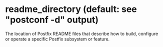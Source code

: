 # readme_directory (default: see "postconf -d" output)

The location of Postfix README files that describe how to build,
configure or operate a specific Postfix subsystem or feature.



